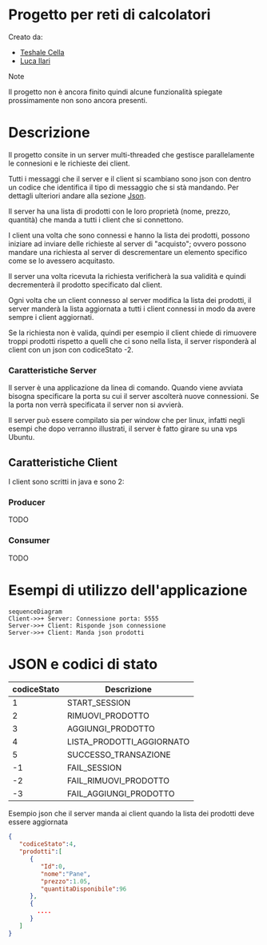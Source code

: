 # Progetto per reti di calcolatori
Creato da:
- [Teshale Cella](https://github.com/TTTT-san)
- [Luca Ilari](https://github.com/Luca-Ilari)
  
> [!NOTE]
> Il progetto non è ancora finito quindi alcune funzionalità spiegate prossimamente non sono ancora presenti.
# Descrizione
Il progetto consite in un server multi-threaded che gestisce parallelamente le connesioni e le richieste dei client.

Tutti i messaggi che il server e il client si scambiano sono json con dentro un codice che identifica il tipo di messaggio che si stà mandando. Per dettagli ulteriori andare alla sezione [Json](#json-e-codici-di-stato).

Il server ha una lista di prodotti con le loro proprietà (nome, prezzo, quantità) che manda a tutti i client che si connettono.

I client una volta che sono connessi e hanno la lista dei prodotti, possono iniziare ad inviare delle richieste al server di "acquisto"; ovvero possono mandare una richiesta al server di descrementare un elemento specifico come se lo avessero acquitasto.

Il server una volta ricevuta la richiesta verificherà la sua validità e quindi decrementerà il prodotto specificato dal client.

Ogni volta che un client connesso al server modifica la lista dei prodotti, il server manderà la lista aggiornata a tutti i client connessi in modo da avere sempre i client aggiornati.

Se la richiesta non è valida, quindi per esempio il client chiede di rimuovere troppi prodotti rispetto a quelli che ci sono nella lista, il server risponderà al client con un json con codiceStato -2.

### Caratteristiche Server
Il server è una applicazione da linea di comando. Quando viene avviata bisogna specificare la porta su cui il server ascolterà nuove connessioni.
Se la porta non verrà specificata il server non si avvierà.


Il server può essere compilato sia per window che per linux, infatti negli esempi che dopo verranno illustrati, il server è fatto girare su una vps Ubuntu.

## Caratteristiche Client
I client sono scritti in java e sono 2:
### Producer
TODO
### Consumer
TODO

# Esempi di utilizzo dell'applicazione
```mermaid
sequenceDiagram
Client->>+ Server: Connessione porta: 5555
Server->>+ Client: Risponde json connessione
Server->>+ Client: Manda json prodotti
```
# JSON e codici di stato
| codiceStato | Descrizione |
| ----- | ------------- |
| 1 | START_SESSION |
| 2 | RIMUOVI_PRODOTTO |
| 3 | AGGIUNGI_PRODOTTO |
| 4 | LISTA_PRODOTTI_AGGIORNATO |
| 5 | SUCCESSO_TRANSAZIONE |
| -1 | FAIL_SESSION |
| -2 | FAIL_RIMUOVI_PRODOTTO |
| -3 | FAIL_AGGIUNGI_PRODOTTO |

Esempio json che il server manda ai client quando la lista dei prodotti deve essere aggiornata
```json
{
   "codiceStato":4,
   "prodotti":[
      {
         "Id":0,
         "nome":"Pane",
         "prezzo":1.05,
         "quantitaDisponibile":96
      },
      {
        .... 
      }
   ]
}
```
